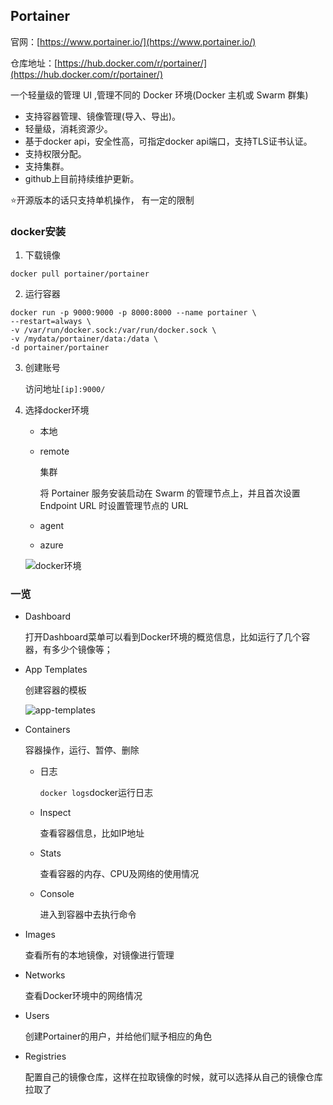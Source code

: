 ## Portainer

官网：[https://www.portainer.io/](https://www.portainer.io/)

仓库地址：[https://hub.docker.com/r/portainer/](https://hub.docker.com/r/portainer/)

一个轻量级的管理 UI ,管理不同的 Docker 环境(Docker 主机或 Swarm 群集)


* 支持容器管理、镜像管理(导入、导出)。
* 轻量级，消耗资源少。
* 基于docker api，安全性高，可指定docker api端口，支持TLS证书认证。
* 支持权限分配。
* 支持集群。
* github上目前持续维护更新。


⭐开源版本的话只支持单机操作， 有一定的限制

### docker安装

1. 下载镜像

```shell
docker pull portainer/portainer
```


2. 运行容器

```shell
docker run -p 9000:9000 -p 8000:8000 --name portainer \
--restart=always \
-v /var/run/docker.sock:/var/run/docker.sock \
-v /mydata/portainer/data:/data \
-d portainer/portainer
```


3. 创建账号

    访问地址```[ip]:9000/```


4. 选择docker环境

    * 本地

    * remote

        集群

        将 Portainer 服务安装启动在 Swarm 的管理节点上，并且首次设置 Endpoint URL 时设置管理节点的 URL

    * agent

    * azure

    ![docker环境](https://pic4.zhimg.com/80/v2-aa3d2a40980cbab83e4941e48d033fb7_720w.webp)



### 一览


* Dashboard
    
    打开Dashboard菜单可以看到Docker环境的概览信息，比如运行了几个容器，有多少个镜像等；

* App Templates

    创建容器的模板

    ![app-templates](https://pic1.zhimg.com/80/v2-a65eb19fa8a460e24fd92ffd40df754c_720w.webp)

* Containers

    容器操作，运行、暂停、删除

    * 日志

        ```docker logs```docker运行日志

    * Inspect

        查看容器信息，比如IP地址

    * Stats

        查看容器的内存、CPU及网络的使用情况


    * Console

        进入到容器中去执行命令

* Images

    查看所有的本地镜像，对镜像进行管理

* Networks

    查看Docker环境中的网络情况

* Users

    创建Portainer的用户，并给他们赋予相应的角色

* Registries

    配置自己的镜像仓库，这样在拉取镜像的时候，就可以选择从自己的镜像仓库拉取了




